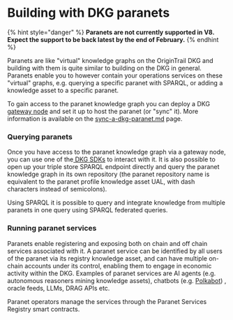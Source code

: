 # Building with DKG paranets

{% hint style="danger" %}
**Paranets are not currently supported in V8. Expect the support to be back latest by the end of February.**
{% endhint %}

Paranets are like "virtual" knowledge graphs on the OriginTrail DKG and building with them is quite similar to building on the DKG in general. Paranets enable you to however contain your operations services on these "virtual" graphs, e.g. querying a specific paranet with SPARQL, or adding a knowledge asset to a specific paranet.

To gain access to the paranet knowledge graph you can deploy a DKG [gateway node](../../../dkg-v6-previous-version/node-setup-instructions/running-a-gateway-node.md) and set it up to host the paranet (or "sync" it). More information is available on the [sync-a-dkg-paranet.md](../../../dkg-v6-previous-version/node-setup-instructions/sync-a-dkg-paranet.md "mention") page.

### Querying paranets

Once you have access to the paranet knowledge graph via a gateway node, you can use one of the[ DKG SDKs](../../../dkg-v6-previous-version/dkg-sdk/) to interact with it. It is also possible to open up your triple store SPARQL endpoint directly and query the paranet knowledge graph in its own repository (the paranet repository name is equivalent to the paranet profile knowledge asset UAL, with dash characters instead of semicolons).&#x20;

Using SPARQL it is possible to query and integrate knowledge from multiple paranets in one query using SPARQL federated queries. &#x20;

### Running paranet services

Paranets enable registering and exposing both on chain and off chain services associated with it. A paranet service can be identified by all users of the paranet via its registry knowledge asset, and can have multiple on-chain accounts under its control, enabling them to engage in economic activity within the DKG. Examples of paranet services are AI agents (e.g. autonomous reasoners mining knowledge assets), chatbots (e.g. [Polkabot](https://polkabot.ai/)) , oracle feeds, LLMs, DRAG APIs etc.

Paranet operators manage the services through the Paranet Services Registry smart contracts.&#x20;
